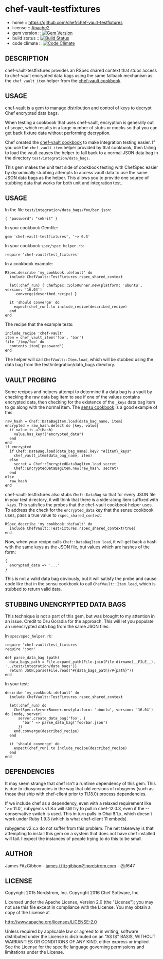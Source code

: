 # chef-vault-testfixtures

* home :: https://github.com/chef/chef-vault-testfixtures
* license :: [Apache2](http://www.apache.org/licenses/LICENSE-2.0)
* gem version :: [![Gem Version](https://badge.fury.io/rb/chef-vault-testfixtures.png)](http://badge.fury.io/rb/chef-vault-testfixtures)
* build status :: [![Build Status](https://travis-ci.org/chef/chef-vault-testfixtures.png?branch=master)](https://travis-ci.org/chef/chef-vault-testfixtures)
* code climate :: [![Code Climate](https://codeclimate.com/github/chef/chef-vault-testfixtures/badges/gpa.svg)](https://codeclimate.com/github/chef/chef-vault-testfixtures)

## DESCRIPTION

chef-vault-testfixtures provides an RSpec shared context that
stubs access to chef-vault encrypted data bags using the same
fallback mechanism as the `chef_vault_item` helper from the
[chef-vault cookbook](https://supermarket.chef.io/cookbooks/chef-vault)

## USAGE

[chef-vault](https://github.com/chef/chef-vault) is a gem to manage
distribution and control of keys to decrypt Chef encrypted data bags.

When testing a cookbook that uses chef-vault, encryption is generally
out of scope, which results in a large number of stubs or mocks so that
you can get back fixture data without performing decryption.

Chef created the [chef-vault cookbook](https://supermarket.chef.io/cookbooks/chef-vault)
to make integration testing easier.  If you use the `chef_vault_item`
helper provided by that cookbook, then failing to load the vault
causes the helper to fall back to a normal JSON data bag in the
directory `test/integration/data_bags`.

This gem makes the unit test side of cookbook testing with ChefSpec
easier by dynamically stubbing attempts to access vault data to
use the same JSON data bags as the helper.  This allows you to provide
one source of stubbing data that works for both unit and integration
test.

## USAGE

In the file `test/integration/data_bags/foo/bar.json`:

    { "password": "sekrit" }

In your cookbook Gemfile:

    gem 'chef-vault-testfixtures', '~> 0.3'

In your cookbook `spec/spec_helper.rb`:

    require 'chef-vault/test_fixtures'

In a cookbook example:

    RSpec.describe 'my_cookbook::default' do
      include ChefVault::TestFixtures.rspec_shared_context

      let(:chef_run) { ChefSpec::SoloRunner.new(platform: 'ubuntu', version: '16.04')
        .converge(described_recipe) }

      it 'should converge' do
        expect(chef_run).to include_recipe(described_recipe)
      end
    end

The recipe that the example tests:

    include_recipe 'chef-vault'
    item = chef_vault_item('foo', 'bar')
    file '/tmp/foo' do
      contents item['password']
    end

The helper will call `ChefVault::Item.load`, which will be stubbed using
the data bag from the test/integration/data_bags directory.

## VAULT PROBING

Some recipes and helpers attempt to determine if a data bag is a vault
by checking the raw data bag item to see if one of the values contains
encrypted data, then checking for the existence of the `_keys` data bag
item to go along with the normal item.  The [sensu cookbook](https://github.com/sensu/sensu-chef/blob/35ee3aa6fa4ad578cdf751fe6822e3d2b3890d94/libraries/sensu_helpers.rb#L39-55) is a good example
of this:

```
raw_hash = Chef::DataBagItem.load(data_bag_name, item)
encrypted = raw_hash.detect do |key, value|
  if value.is_a?(Hash)
    value.has_key?("encrypted_data")
  end
end
if encrypted
  if Chef::DataBag.load(data_bag_name).key? "#{item}_keys"
    chef_vault_item(data_bag_name, item)
  else
    secret = Chef::EncryptedDataBagItem.load_secret
    Chef::EncryptedDataBagItem.new(raw_hash, secret)
  end
else
  raw_hash
end
```

chef-vault-testfixtures also stubs `Chef::DataBag` so that for every JSON
file in your test directory, it will think that there is a side-along
item suffixed with `_keys`.  This satisfies the probes that the chef-vault
cookbook helper uses.  To address the check for the `encrypted_data` key
that the sensu cookbook uses, pass a true value to `rspec_shared_context`:

```
RSpec.describe 'my_cookbook::default' do
  include ChefVault::TestFixtures.rspec_shared_context(true)
end
```

Now, when your recipe calls `Chef::DataBagItem.load`, it will
get back a hash with the same keys as the JSON file, but values which are
hashes of the form:

```
{
  encrypted_data => '...'
}
```

This is not a valid data bag obviously, but it will satisfy the probe
and cause code like that in the sensu cookbook to call `ChefVault::Item.load`,
which is stubbed to return valid data.

## STUBBING UNENCRYPTED DATA BAGS

This technique is not a part of this gem, but was brought to my attention
in an issue.  Credit to Dru Goradia for the approach.  This will let you
populate an unencrypted data bag from the same JSON files:

In `spec/spec_helper.rb`:

```
require 'chef-vault/test_fixtures'
require 'json'

def parse_data_bag (path)
  data_bags_path = File.expand_path(File.join(File.dirname(__FILE__), '../test/integration/data_bags'))
  return JSON.parse(File.read("#{data_bags_path}/#{path}"))
end
```

In your test:

```
describe 'my_cookbook::default' do
  include ChefVault::TestFixtures.rspec_shared_context

  let(:chef_run) do
    ChefSpec::ServerRunner.new(platform: 'ubuntu', version: '16.04') do |node, server|
      server.create_data_bag('foo', {
        'bar' => parse_data_bag('foo/bar.json')
      })
    end.converge(described_recipe)
  end

  it 'should converge' do
    expect(chef_run).to include_recipe(described_recipe)
  end
end
```

## DEPENDENCIES

It may seem strange that chef isn't a runtime dependency of this gem.
This is due to idiosyncracies in the way that old versions of rubygems
(such as those that ship with chef-client prior to 11.18.0) process
dependencies.

If we include chef as a dependency, even with a relaxed requirement
like '>= 11.0', rubygems v1.8.x will still try to pull in chef-12.0.3,
even if the --conservative switch is used.  This in turn pulls in
Ohai 8.1.x, which doesn't work under Ruby 1.9.3 (which is what chef-client
11 embeds).

rubygems v2.x.x do not suffer from this problem.  The net takeaway is that
attempting to install this gem on a system that does not have chef installed
will fail.  I expect the instances of people trying to do this to be
small.

## AUTHOR

James FitzGibbon - james.i.fitzgibbon@nordstrom.com - @jf647

## LICENSE

Copyright 2015 Nordstrom, Inc.
Copyright 2016 Chef Software, Inc.

Licensed under the Apache License, Version 2.0 (the "License");
you may not use this file except in compliance with the License.
You may obtain a copy of the License at

http://www.apache.org/licenses/LICENSE-2.0

Unless required by applicable law or agreed to in writing, software
distributed under the License is distributed on an "AS IS" BASIS,
WITHOUT WARRANTIES OR CONDITIONS OF ANY KIND, either express or implied.
See the License for the specific language governing permissions and
limitations under the License.
